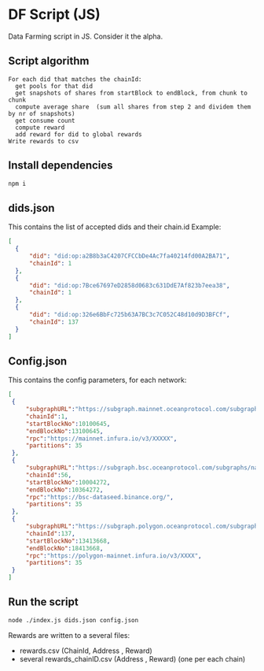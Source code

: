 # DF Script (JS)

Data Farming script in JS. Consider it the alpha.

## Script algorithm

```text
For each did that matches the chainId:
  get pools for that did
  get snapshots of shares from startBlock to endBlock, from chunk to chunk
  compute average share  (sum all shares from step 2 and dividem them by nr of snapshots)
  get consume count
  compute reward
  add reward for did to global rewards
Write rewards to csv
```

## Install dependencies
```bash
npm i
```

## dids.json
  This contains the list of accepted dids and their chain.id
  Example:
  ```json
  [
    {
        "did": "did:op:a2B8b3aC4207CFCCbDe4Ac7fa40214fd00A2BA71",
        "chainId": 1
    },
    {
        "did": "did:op:7Bce67697eD2858d0683c631DdE7Af823b7eea38",
        "chainId": 1
    },
    {
        "did": "did:op:326e6BbFc725b63A7BC3c7C052C48d10d9D3BFCf",
        "chainId": 137
    }
]
```

## Config.json
   This contains the config parameters, for each network:
   ```json
   [
    {
        "subgraphURL":"https://subgraph.mainnet.oceanprotocol.com/subgraphs/name/oceanprotocol/ocean-subgraph",
        "chainId":1,
        "startBlockNo":10100645,
        "endBlockNo":13100645,
        "rpc":"https://mainnet.infura.io/v3/XXXXX",
        "partitions": 35
    },
    {
        "subgraphURL":"https://subgraph.bsc.oceanprotocol.com/subgraphs/name/oceanprotocol/ocean-subgraph",
        "chainId":56,
        "startBlockNo":10004272,
        "endBlockNo":10364272,
        "rpc":"https://bsc-dataseed.binance.org/",
        "partitions": 35
    },
    {
        "subgraphURL":"https://subgraph.polygon.oceanprotocol.com/subgraphs/name/oceanprotocol/ocean-subgraph",
        "chainId":137,
        "startBlockNo":13413668,
        "endBlockNo":18413668,
        "rpc":"https://polygon-mainnet.infura.io/v3/XXXX",
        "partitions": 35
    }
]
   ```
      

## Run the script
```bash
node ./index.js dids.json config.json 
```
Rewards are written to a several files:
 - rewards.csv  (ChainId, Address , Reward)
 - several rewards_chainID.csv  (Address , Reward) (one per each chain)

